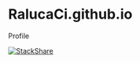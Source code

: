 # RalucaCi.github.io
Profile

[![StackShare](http://img.shields.io/badge/tech-stack-0690fa.svg?style=flat)](https://stackshare.io/RalucaCi/my-stack)
